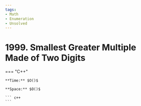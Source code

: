 ```yaml
---
tags:
- Math
- Enumeration
- Unsolved
---
```



# 1999. Smallest Greater Multiple Made of Two Digits

=== "C++"

    **Time:** $O()$

    **Space:** $O()$

    ``` c++
    ```